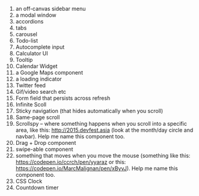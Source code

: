 1. an off-canvas sidebar menu
2. a modal window
3. accordions
4. tabs
5. carousel
6. Todo-list
7. Autocomplete input
8. Calculator UI
9. Tooltip
10. Calendar Widget
11. a Google Maps component
12. a loading indicator
13. Twitter feed
14. Gif/video search etc
14. Form field that persists across refresh
15. Infinite Scoll
16. Sticky navigation (that hides automatically when you scroll)
17. Same-page scroll
18. Scrollspy – where something happens when you scroll into a specific area, like this: http://2015.devfest.asia (look at the month/day circle and navbar). Help me name this component too.
19. Drag + Drop component
20. swipe-able component
21. something that moves when you move the mouse (something like this: https://codepen.io/ccrch/pen/yyaraz or this: https://codepen.io/MarcMalignan/pen/xByvJ). Help me name this component too.
22. CSS Clock
23. Countdown timer